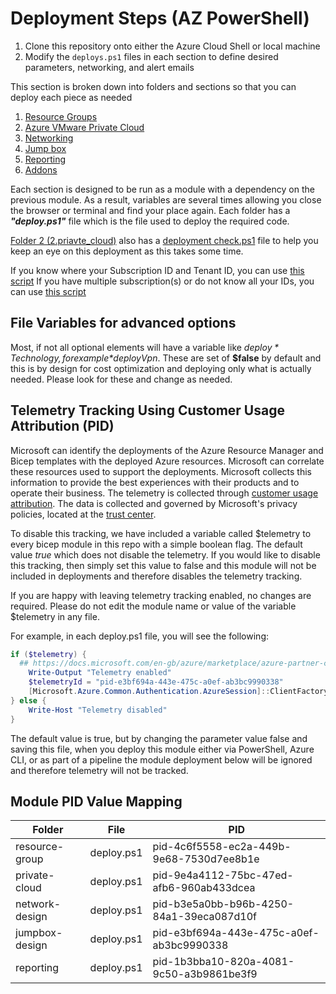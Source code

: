 # Deployment Steps (AZ PowerShell)

1. Clone this repository onto either the Azure Cloud Shell or local machine
2. Modify the `deploys.ps1` files in each section to define desired parameters, networking, and alert emails

This section is broken down into folders and sections so that you can deploy each piece as needed

1. [Resource Groups](1.resource_group_design)
2. [Azure VMware Private Cloud](2.private_cloud)
3. [Networking](3.network-design)
4. [Jump box](4.jumpbox-design)
5. [Reporting](05.reporting)
6. [Addons](06.add-ons)

Each section is designed to be run as a module with a dependency on the previous module. As a result, variables are several times allowing you close the browser or terminal and find your place again. Each folder has a ***"deploy.ps1"*** file which is the file used to deploy the required code.

[Folder 2 (2.priavte_cloud)](/AVS-Landing-Zone/GreenField/PowerShell/2.private_cloud/) also has a [deployment check.ps1](2.private_cloud/deploymentcheck.ps1) file to help you keep an eye on this deployment as this takes some time.

If you know where your Subscription ID and Tenant ID, you can use [this script](login.ps1)
If you have multiple subscription(s) or do not know all your IDs, you can use [this script](list_and_connect_to_subscription.ps1)

## File Variables for advanced options

Most, if not all optional elements will have a variable like *$deploy*Technology, for example *$deployVpn*. These are set of **$false** by default and this is by design for cost optimization and deploying only what is actually needed. Please look for these and change as needed.  

## Telemetry Tracking Using Customer Usage Attribution (PID)

Microsoft can identify the deployments of the Azure Resource Manager and Bicep templates with the deployed Azure resources. Microsoft can correlate these resources used to support the deployments. Microsoft collects this information to provide the best experiences with their products and to operate their business. The telemetry is collected through [customer usage attribution](https://docs.microsoft.com/azure/marketplace/azure-partner-customer-usage-attribution). The data is collected and governed by Microsoft's privacy policies, located at the [trust center](https://www.microsoft.com/trustcenter).

To disable this tracking, we have included a variable called $telemetry to every bicep module in this repo with a simple boolean flag. The default value *true* which does not disable the telemetry. If you would like to disable this tracking, then simply set this value to false and this module will not be included in deployments and therefore disables the telemetry tracking.  

If you are happy with leaving telemetry tracking enabled, no changes are required. Please do not edit the module name or value of the variable $telemetry in any file.

For example, in each deploy.ps1 file, you will see the following:

```powershell
if ($telemetry) {
  ## https://docs.microsoft.com/en-gb/azure/marketplace/azure-partner-customer-usage-attribution#notify-your-customers
    Write-Output "Telemetry enabled"
    $telemetryId = "pid-e3bf694a-443e-475c-a0ef-ab3bc9990338"
    [Microsoft.Azure.Common.Authentication.AzureSession]::ClientFactory.AddUserAgent($telemetryId)
} else {
    Write-Host "Telemetry disabled"
}
```  

The default value is true, but by changing the parameter value false and saving this file, when you deploy this module either via PowerShell, Azure CLI, or as part of a pipeline the module deployment below will be ignored and therefore telemetry will not be tracked.

## Module PID Value Mapping

|Folder  |File  |PID  |
|---------|---------|---------|
|resource-group     | deploy.ps1 | pid-4c6f5558-ec2a-449b-9e68-7530d7ee8b1e        |
|private-cloud     | deploy.ps1 | pid-9e4a4112-75bc-47ed-afb6-960ab433dcea        |
|network-design     | deploy.ps1  | pid-b3e5a0bb-b96b-4250-84a1-39eca087d10f        |
|jumpbox-design    | deploy.ps1 | pid-e3bf694a-443e-475c-a0ef-ab3bc9990338   |
|reporting    | deploy.ps1 | pid-1b3bba10-820a-4081-9c50-a3b9861be3f9    |
